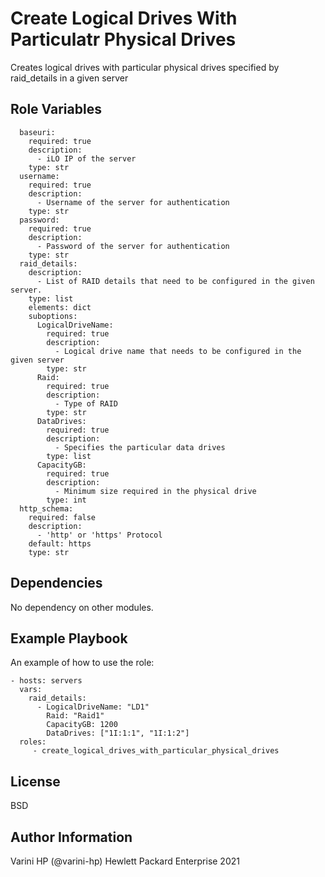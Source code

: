 Create Logical Drives With Particulatr Physical Drives
=========

Creates logical drives with particular physical drives specified by raid_details in a given server


Role Variables
--------------
```
  baseuri:
    required: true
    description:
      - iLO IP of the server
    type: str
  username:
    required: true
    description:
      - Username of the server for authentication
    type: str
  password:
    required: true
    description:
      - Password of the server for authentication
    type: str
  raid_details:
    description:
      - List of RAID details that need to be configured in the given server.
    type: list
    elements: dict
    suboptions:
      LogicalDriveName:
        required: true
        description:
          - Logical drive name that needs to be configured in the given server
        type: str
      Raid:
        required: true
        description:
          - Type of RAID
        type: str
      DataDrives:
        required: true
        description:
          - Specifies the particular data drives
        type: list
      CapacityGB:
        required: true
        description:
          - Minimum size required in the physical drive
        type: int
  http_schema:
    required: false
    description:
      - 'http' or 'https' Protocol
    default: https
    type: str
```    

Dependencies
------------

No dependency on other modules.

Example Playbook
----------------

An example of how to use the role:

``` 
- hosts: servers
  vars:
    raid_details: 
      - LogicalDriveName: "LD1"
        Raid: "Raid1"
        CapacityGB: 1200
        DataDrives: ["1I:1:1", "1I:1:2"]
  roles:
     - create_logical_drives_with_particular_physical_drives
```
License
-------

BSD

Author Information
------------------

Varini HP (@varini-hp) Hewlett Packard Enterprise 2021 
